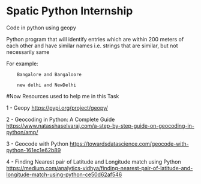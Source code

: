 # Spatic Python Internship
Code in python using geopy

Python program that will identify entries which are within 200 meters of each other and have similar names i.e. strings that are similar, but not necessarily same

For example:

        Bangalore and Bangaloore

        new delhi and NewDelhi



#Now Resources used to help me in this Task 

1 - Geopy
https://pypi.org/project/geopy/

2 - Geocoding in Python: A Complete Guide
https://www.natasshaselvaraj.com/a-step-by-step-guide-on-geocoding-in-python/amp/

3 - Geocode with Python
https://towardsdatascience.com/geocode-with-python-161ec1e62b89

4 - Finding Nearest pair of Latitude and Longitude match using Python
https://medium.com/analytics-vidhya/finding-nearest-pair-of-latitude-and-longitude-match-using-python-ce50d62af546

